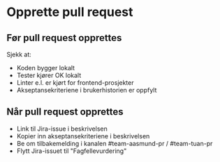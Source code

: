 # Opprette pull request

## Før pull request opprettes

Sjekk at:

- Koden bygger lokalt
- Tester kjører OK lokalt
- Linter e.l. er kjørt for frontend-prosjekter
- Akseptansekriteriene i brukerhistorien er oppfylt

## Når pull request opprettes

- Link til Jira-issue i beskrivelsen
- Kopier inn akseptansekriteriene i beskrivelsen
- Be om tilbakemelding i kanalen #team-aasmund-pr / #team-tuan-pr
- Flytt Jira-issuet til "Fagfellevurdering"
